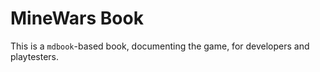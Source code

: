 # MineWars Book

This is a `mdbook`-based book, documenting the game, for developers and playtesters.
